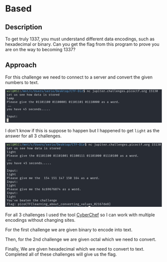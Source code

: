 # Based

## Description

To get truly 1337, you must understand different data encodings, such as hexadecimal or binary. Can you get the flag from this program to prove you are on the way to becoming 1337?

## Approach

For this challenge we need to connect to a server and convert the given numbers to text.

![Example](images/eg.png)

I don't know if this is suppose to happen but I happened to get `light` as the answer for all 3 challenges.

![Flag](images/flag.png)

For all 3 challenges I used the tool [CyberChef](https://gchq.github.io/CyberChef/) so I can work with multiple encodings without changing sites.

For the first challenge we are given binary to encode into text.

Then, for the 2nd challenge we are given octal which we need to convert.

Finally, We are given hexadecimal which we need to convert to text. Completed all of these challenges will give us the flag.
